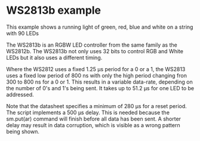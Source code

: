 # WS2813b example

This example shows a running light of green, red, blue and white on a string with 90 LEDs

The WS2813b is an RGBW LED controller from the same family as the WS2812b.
The WS2813b not only uses 32 bits to control RGB and White LEDs but it also uses a different timing.

Where the WS2812 uses a fixed 1.25 µs period for a 0 or a 1, the WS2813 uses a fixed low period of 800 ns with only the high period changing fron 300 to 800 ns for a 0 or 1.
This results in a variable data-rate, depending on the number of 0's and 1's being sent. It takes up to 51.2 µs for one LED to be addressed.

Note that the datasheet specifies a minimum of 280 µs for a reset period.
The script implements a 500 µs delay. This is needed because the sm.put(ar) command will finish before all data has been sent.
A shorter delay may result in data corruption, which is visible as a wrong pattern being shown.